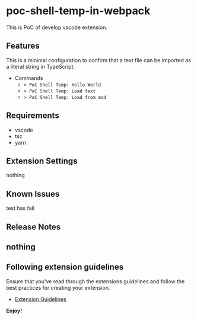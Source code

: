 # poc-shell-temp-in-webpack

This is PoC of develop vscode extension.

## Features

This is a minimal configuration to confirm that a text file can be imported as a literal string in TypeScript.

- Commands
  - `> PoC Shell Temp: Hello World`
  - `> PoC Shell Temp: Load text`
  - `> PoC Shell Temp: Load from mod`
      
## Requirements

- vscode
- tsc
- yarn

## Extension Settings

nothing

## Known Issues

test has fail

## Release Notes

nothing
---

## Following extension guidelines

Ensure that you've read through the extensions guidelines and follow the best practices for creating your extension.

* [Extension Guidelines](https://code.visualstudio.com/api/references/extension-guidelines)

**Enjoy!**
